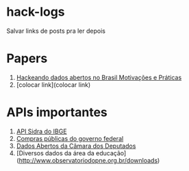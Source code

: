 # hack-logs
Salvar links de posts pra ler depois


# Papers

1. [Hackeando dados abertos no Brasil Motivações e Práticas](https://www.academia.edu/31548176/Hackeando_Dados_Abertos_no_Brasil_motiva%C3%A7%C3%B5es_e_pr%C3%A1ticas)
1. [colocar link](colocar link)



# APIs importantes

1. [API Sidra do IBGE](http://api.sidra.ibge.gov.br/)
1. [Compras públicas do governo federal](http://dados.gov.br/dataset/compras-publicas-do-governo-federal/resource/df58d72e-fd34-4f11-be1a-a7c1665c9d35)
1. [Dados Abertos da Câmara dos Deputados](http://www2.camara.leg.br/transparencia/dados-abertos)
1. [Diversos dados da área da educação] (http://www.observatoriodopne.org.br/downloads)
